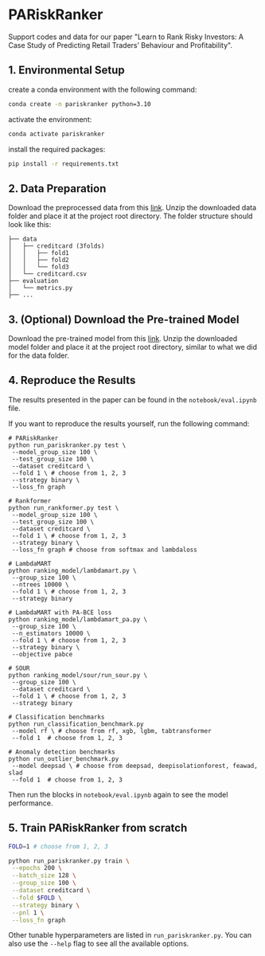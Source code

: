 # PARiskRanker
 
Support codes and data for our paper "Learn to Rank Risky Investors: A Case Study of Predicting
Retail Traders’ Behaviour and Profitability".

## 1. Environmental Setup

create a conda environment with the following command:
```bash
conda create -n pariskranker python=3.10
```
activate the environment:
```bash
conda activate pariskranker
```
install the required packages:
```bash
pip install -r requirements.txt
```

## 2. Data Preparation

Download the preprocessed data from this [link](TODO).
Unzip the downloaded data folder and place it at the project root directory. The folder structure should look like this:
```
├── data
│   ├── creditcard (3folds)
│   │   ├── fold1
│   │   ├── fold2
│   │   └── fold3
│   └── creditcard.csv
├── evaluation
│   └── metrics.py
├── ...
```

## 3. (Optional) Download the Pre-trained Model

Download the pre-trained model from this [link](TODO).
Unzip the downloaded model folder and place it at the project root directory, similar to what we did for the data folder.

## 4. Reproduce the Results
The results presented in the paper can be found in the `notebook/eval.ipynb` file.

If you want to reproduce the results yourself, run the following command:
```
# PARiskRanker
python run_pariskranker.py test \
 --model_group_size 100 \
 --test_group_size 100 \
 --dataset creditcard \
 --fold 1 \ # choose from 1, 2, 3
 --strategy binary \
 --loss_fn graph
 
# Rankformer
python run_rankformer.py test \
 --model_group_size 100 \
 --test_group_size 100 \
 --dataset creditcard \
 --fold 1 \ # choose from 1, 2, 3
 --strategy binary \
 --loss_fn graph # choose from softmax and lambdaloss
 
# LambdaMART
python ranking_model/lambdamart.py \
 --group_size 100 \
 --ntrees 10000 \
 --fold 1 \ # choose from 1, 2, 3
 --strategy binary

# LambdaMART with PA-BCE loss
python ranking_model/lambdamart_pa.py \
 --group_size 100 \
 --n_estimators 10000 \
 --fold 1 \ # choose from 1, 2, 3
 --strategy binary \
 --objective pabce
 
# SOUR
python ranking_model/sour/run_sour.py \
 --group_size 100 \
 --dataset creditcard \
 --fold 1 \ # choose from 1, 2, 3
 --strategy binary 
 
# Classification benchmarks
python run_classification_benchmark.py
 --model rf \ # choose from rf, xgb, lgbm, tabtransformer
 --fold 1  # choose from 1, 2, 3
 
# Anomaly detection benchmarks
python run_outlier_benchmark.py
 --model deepsad \ # choose from deepsad, deepisolationforest, feawad, slad
 --fold 1  # choose from 1, 2, 3
```

Then run the blocks in `notebook/eval.ipynb` again to see the model performance.

## 5. Train PARiskRanker from scratch

```bash
FOLD=1 # choose from 1, 2, 3

python run_pariskranker.py train \
 --epochs 200 \
 --batch_size 128 \
 --group_size 100 \
 --dataset creditcard \
 --fold $FOLD \
 --strategy binary \
 --pnl 1 \
 --loss_fn graph
```

Other tunable hyperparameters are listed in `run_pariskranker.py`. You can also use the `--help` flag to see all the available options.